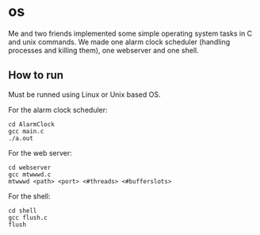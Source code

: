 # os
Me and two friends implemented some simple operating system tasks in C and unix commands.
We made one alarm clock scheduler (handling processes and killing them), one webserver and one shell.

## How to run
Must be runned using Linux or Unix based OS.

For the alarm clock scheduler:
```
cd AlarmClock
gcc main.c
./a.out
```

For the web server:
```
cd webserver
gcc mtwwwd.c
mtwwwd <path> <port> <#threads> <#bufferslots>
```

For the shell:
```
cd shell
gcc flush.c
flush
```

